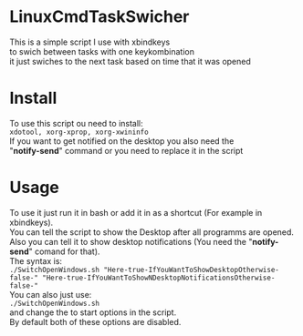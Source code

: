 # LinuxCmdTaskSwicher

This is a simple script I use with xbindkeys  
to swich between tasks with one keykombination  
it just swiches to the next task based on time that it was opened  

# Install 

To use this script ou need to install:  
    ```xdotool, xorg-xprop, xorg-xwininfo```  
If you want to get notified on the desktop you also need the  
"**notify-send**" command or you need to replace it in the script  

# Usage

To use it just run it in bash or add it in as a shortcut (For example in xbindkeys).  
You can tell the script to show the Desktop after all programms are opened.  
Also you can tell it to show desktop notifications (You need the "**notify-send**" comand for that).  
The syntax is:  
    ```./SwitchOpenWindows.sh "Here-true-IfYouWantToShowDesktopOtherwise-false-" "Here-true-IfYouWantToShowNDesktopNotificationsOtherwise-false-"```  
You can also just use:  
    ```./SwitchOpenWindows.sh```  
and change the to start options in the script.  
By default both of these options are disabled.
